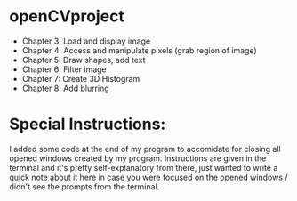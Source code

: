 # openCVproject

- Chapter 3: Load and display image
- Chapter 4: Access and manipulate pixels (grab region of image) 
- Chapter 5: Draw shapes, add text
- Chapter 6: Filter image 
- Chapter 7: Create 3D Histogram 
- Chapter 8: Add blurring 

# Special Instructions: 
I added some code at the end of my program to accomidate for closing all opened windows created by my program. Instructions are given in the terminal and it's pretty self-explanatory from there, just wanted to write a quick note about it here in case you were  focused on the opened windows / didn't see the prompts from the terminal. 
